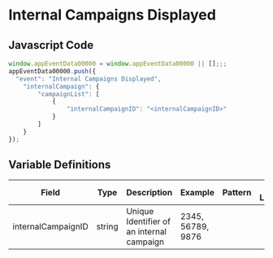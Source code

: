 # Internal Campaigns Displayed

### 

## Javascript Code
```js
window.appEventData00000 = window.appEventData00000 || [];;;
appEventData00000.push({
  "event": "Internal Campaigns Displayed",
    "internalCampaign": {
        "campaignList": [
            {
                "internalCampaignID": "<internalCampaignID>"
            }
        ]
    }
});
```

## Variable Definitions

|Field|Type|Description|Example|Pattern|Min Length|Max Length|Minimum|Maximum|Multiple Of|
| --- | --- | --- | --- | --- | --- | --- | --- | --- | --- |
|internalCampaignID|string|Unique Identifier of an internal campaign|2345, 56789, 9876|||||||




